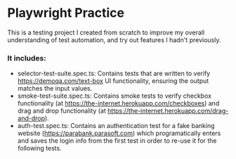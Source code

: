 # Playwright Practice #

This is a testing project I created from scratch to improve my overall understanding of test automation, and try out features I hadn't previously.

### It includes: ###
* selector-test-suite.spec.ts: Contains tests that are written to verify https://demoqa.com/text-box UI functionality, ensuring the output matches the input values. 
* smoke-test-suite.spec.ts: Contains smoke tests to verify checkbox functionality (at https://the-internet.herokuapp.com/checkboxes) and drag and drop functionality (at https://the-internet.herokuapp.com/drag-and-drop).
* auth-test.spec.ts: Contains an authentication test for a fake banking website (https://parabank.parasoft.com) which programatically enters and saves the login info from the first test in order to re-use it for the following tests.
